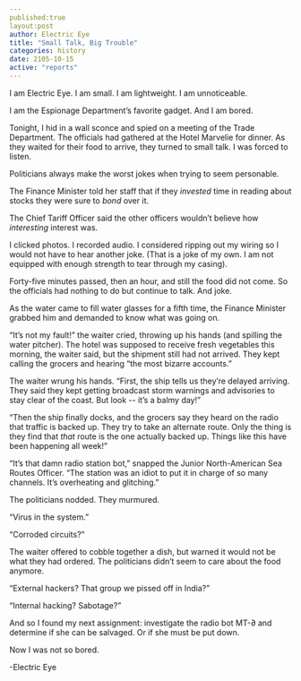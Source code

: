 ```yaml
---
published:true
layout:post
author: Electric Eye
title: "Small Talk, Big Trouble"
categories: history
date: 2105-10-15
active: "reports"
---
```


I am Electric Eye. I am small. I am lightweight. I am unnoticeable.

I am the Espionage Department’s favorite gadget. And I am bored.

Tonight, I hid in a wall sconce and spied on a meeting of the Trade Department. The officials had gathered at the Hotel Marvelie for dinner. As they waited for their food to arrive, they turned to small talk. I was forced to listen.

Politicians always make the worst jokes when trying to seem personable. 

The Finance Minister told her staff that if they _invested_ time in reading about stocks they were sure to _bond_ over it. 

The Chief Tariff Officer said the other officers wouldn’t believe how _interesting_ interest was. 

I clicked photos. I recorded audio. I considered ripping out my wiring so I would not have to hear another joke. (That is a joke of my own. I am not equipped with enough strength to tear through my casing). 

Forty-five minutes passed, then an hour, and still the food did not come. So the officials had nothing to do but continue to talk. And joke. 

As the water came to fill water glasses for a fifth time, the Finance Minister grabbed him and demanded to know what was going on.

“It’s not my fault!” the waiter cried, throwing up his hands (and spilling the water pitcher). 
The hotel was supposed to receive fresh vegetables this morning, the waiter said, but the shipment still had not arrived. They kept calling the grocers and hearing “the most bizarre accounts.”

The waiter wrung his hands. “First, the ship tells us they’re delayed arriving. They said they kept getting broadcast storm warnings and advisories to stay clear of the coast. But look -- it’s a balmy day!”  

“Then the ship finally docks, and the grocers say they heard on the radio that traffic is backed up. They try to take an alternate route. Only the thing is they find that _that_ route is the one actually backed up. Things like this have been happening all week!”

“It’s that damn radio station bot,” snapped the Junior North-American Sea Routes Officer. “The station was an idiot to put it in charge of so many channels. It’s overheating and glitching.”

The politicians nodded. They murmured.  

“Virus in the system.”

“Corroded circuits?”

The waiter offered to cobble together a dish, but warned it would not be what they had ordered. The politicians didn’t seem to care about the food anymore. 

“External hackers? That group we pissed off in India?”

“Internal hacking? Sabotage?”

And so I found my next assignment: investigate the radio bot MT-∂ and determine if she can be salvaged. Or if she must be put down. 

Now I was not so bored.

-Electric Eye

